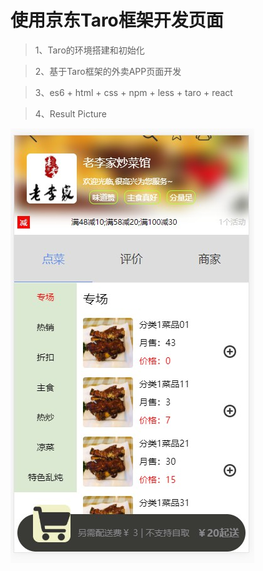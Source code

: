 # 使用京东Taro框架开发页面

> 1、Taro的环境搭建和初始化

> 2、基于Taro框架的外卖APP页面开发

> 3、es6 + html + css + npm + less + taro + react

> 4、Result Picture

![image](./src/assets/01.jpg)




